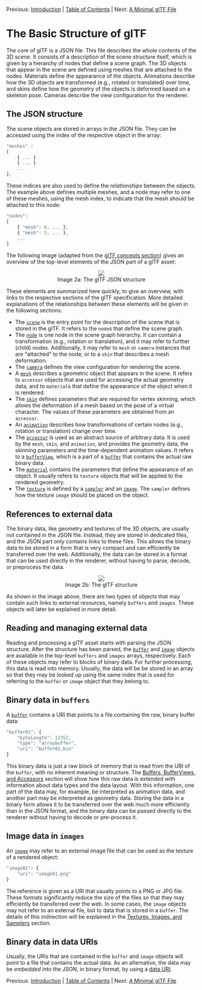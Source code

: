 Previous: [Introduction](gltfTutorial_001_Introduction.md) | [Table of Contents](README.md) | Next: [A Minimal glTF File](gltfTutorial_003_MinimalGltfFile.md)


# The Basic Structure of glTF

The core of glTF is a JSON file. This file describes the whole contents of the 3D scene. It consists of a description of the scene structure itself, which is given by a hierarchy of nodes that define a scene graph. The 3D objects that appear in the scene are defined using meshes that are attached to the nodes. Materials define the appearance of the objects. Animations describe how the 3D objects are transformed (e.g., rotated or translated) over time, and skins define how the geometry of the objects is deformed based on a skeleton pose. Cameras describe the view configuration for the renderer.

## The JSON structure

The scene objects are stored in arrays in the JSON file. They can be accessed using the index of the respective object in the array:

```javascript
"meshes" : 
[
    { ... }
    { ... }
    ...
],
```

These indices are also used to define the *relationships* between the objects. The example above defines multiple meshes, and a node may refer to one of these meshes, using the mesh index, to indicate that the mesh should be attached to this node:

```javascript
"nodes": 
[
    { "mesh": 0, ... },
    { "mesh": 5, ... },
    ...
]
```

The following image (adapted from the [glTF concepts section](https://www.khronos.org/registry/glTF/specs/2.0/glTF-2.0.html#concepts)) gives an overview of the top-level elements of the JSON part of a glTF asset:

<p align="center">
<img src="images/gltfJsonStructure.png" /><br>
<a name="gltfJsonStructure-png"></a>Image 2a: The glTF JSON structure
</p>


These elements are summarized here quickly, to give an overview, with links to the respective sections of the glTF specification. More detailed explanations of the relationships between these elements will be given in the following sections.

- The [`scene`](https://www.khronos.org/registry/glTF/specs/2.0/glTF-2.0.html#reference-scene) is the entry point for the description of the scene that is stored in the glTF. It refers to the `node`s that define the scene graph.
- The [`node`](https://www.khronos.org/registry/glTF/specs/2.0/glTF-2.0.html#reference-node) is one node in the scene graph hierarchy. It can contain a transformation (e.g., rotation or translation), and it may refer to further (child) nodes. Additionally, it may refer to `mesh` or `camera` instances that are "attached" to the node, or to a `skin` that describes a mesh deformation.
- The [`camera`](https://www.khronos.org/registry/glTF/specs/2.0/glTF-2.0.html#reference-camera) defines the view configuration for rendering the scene.
- A [`mesh`](https://www.khronos.org/registry/glTF/specs/2.0/glTF-2.0.html#reference-mesh) describes a geometric object that appears in the scene. It refers to `accessor` objects that are used for accessing the actual geometry data, and to `material`s that define the appearance of the object when it is rendered.
- The [`skin`](https://www.khronos.org/registry/glTF/specs/2.0/glTF-2.0.html#reference-skin) defines parameters that are required for vertex skinning, which allows the deformation of a mesh based on the pose of a virtual character. The values of these parameters are obtained from an `accessor`.
- An [`animation`](https://www.khronos.org/registry/glTF/specs/2.0/glTF-2.0.html#reference-animation) describes how transformations of certain nodes (e.g., rotation or translation) change over time.
- The [`accessor`](https://www.khronos.org/registry/glTF/specs/2.0/glTF-2.0.html#reference-accessor) is used as an abstract source of arbitrary data. It is used by the `mesh`, `skin`, and `animation`, and provides the geometry data, the skinning parameters and the time-dependent animation values. It refers to a [`bufferView`](https://www.khronos.org/registry/glTF/specs/2.0/glTF-2.0.html#reference-bufferview), which is a part of a [`buffer`](https://www.khronos.org/registry/glTF/specs/2.0/glTF-2.0.html#reference-buffer) that contains the actual raw binary data.
- The [`material`](https://www.khronos.org/registry/glTF/specs/2.0/glTF-2.0.html#reference-material) contains the parameters that define the appearance of an object. It usually refers to `texture` objects that will be applied to the rendered geometry.
- The [`texture`](https://www.khronos.org/registry/glTF/specs/2.0/glTF-2.0.html#reference-texture) is defined by a [`sampler`](https://www.khronos.org/registry/glTF/specs/2.0/glTF-2.0.html#reference-sampler) and an [`image`](https://www.khronos.org/registry/glTF/specs/2.0/glTF-2.0.html#reference-image). The `sampler` defines how the texture `image` should be placed on the object.   




## References to external data

The binary data, like geometry and textures of the 3D objects, are usually not contained in the JSON file. Instead, they are stored in dedicated files, and the JSON part only contains links to these files. This allows the binary data to be stored in a form that is very compact and can efficiently be transferred over the web. Additionally, the data can be stored in a format that can be used directly in the renderer, without having to parse, decode, or preprocess the data.    

<p align="center">
<img src="images/gltfStructure.png" /><br>
<a name="gltfStructure-png"></a>Image 2b: The glTF structure
</p>

As shown in the image above, there are two types of objects that may contain such links to external resources, namely `buffers` and `images`. These objects will later be explained in more detail.



## Reading and managing external data

Reading and processing a glTF asset starts with parsing the JSON structure. After the structure has been parsed, the [`buffer`](https://www.khronos.org/registry/glTF/specs/2.0/glTF-2.0.html#reference-buffer) and [`image`](https://www.khronos.org/registry/glTF/specs/2.0/glTF-2.0.html#reference-image) objects are available in the top-level `buffers` and `images` arrays, respectively. Each of these objects may refer to blocks of binary data. For further processing, this data is read into memory. Usually, the data will be be stored in an array so that they may be looked up using the same index that is used for referring to the `buffer` or `image` object that they belong to. 


## Binary data in `buffers`

A [`buffer`](https://www.khronos.org/registry/glTF/specs/2.0/glTF-2.0.html#reference-buffer) contains a URI that points to a file containing the raw, binary buffer data:

```javascript
"buffer01": {
    "byteLength": 12352,
    "type": "arraybuffer",
    "uri": "buffer01.bin"
}
```

This binary data is just a raw block of memory that is read from the URI of the `buffer`, with no inherent meaning or structure. The [Buffers, BufferViews, and Accessors](gltfTutorial_005_BuffersBufferViewsAccessors.md) section will show how this raw data is extended with information about data types and the data layout. With this information, one part of the data may, for example, be interpreted as animation data, and another part may be interpreted as geometry data. Storing the data in a binary form allows it to be transferred over the web much more efficiently than in the JSON format, and the binary data can be passed directly to the renderer without having to decode or pre-process it. 



## Image data in `images`

An [`image`](https://www.khronos.org/registry/glTF/specs/2.0/glTF-2.0.html#reference-image) may refer to an external image file that can be used as the texture of a rendered object:

```javascript
"image01": {
    "uri": "image01.png"
}
```

The reference is given as a URI that usually points to a PNG or JPG file. These formats significantly reduce the size of the files so that they may efficiently be transferred over the web. In some cases, the `image` objects may not refer to an external file, but to data that is stored in a `buffer`. The details of this indirection will be explained in the [Textures, Images, and Samplers](gltfTutorial_016_TexturesImagesSamplers.md) section. 




## Binary data in data URIs

Usually, the URIs that are contained in the `buffer` and `image` objects will point to a file that contains the actual data. As an alternative, the data may be *embedded* into the JSON, in binary format, by using a [data URI](https://developer.mozilla.org/en-US/docs/Web/HTTP/Basics_of_HTTP/Data_URIs).


Previous: [Introduction](gltfTutorial_001_Introduction.md) | [Table of Contents](README.md) | Next: [A Minimal glTF File](gltfTutorial_003_MinimalGltfFile.md)
